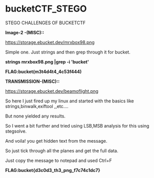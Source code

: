# bucketCTF_STEGO
STEGO CHALLENGES OF BUCKETCTF


**Image-2 -(MISC)::**

https://storage.ebucket.dev/mrxbox98.png

Simple one.
Just strings and then grep through it for bucket.

**strings mrxbox98.png |grep -i 'bucket'**

**FLAG:bucket(m3t4d4t4_4c53f444)**


**TRANSMISSION-(MISC)::**

https://storage.ebucket.dev/beamoflight.png

So here I just fired up my linux and started with the basics like strings,binwalk,exiftool ,,etc....

But none yielded any results.

So I went a bit further and tried using LSB,MSB analysis for this using stegsolve.

And voila! you get hidden text from the message.

So just tick through all the planes and get the full data.

Just copy the message to notepad and used Ctrl+F 

**FLAG:bucket{d3c0d3_th3_png_f7c74c1dc7}**


